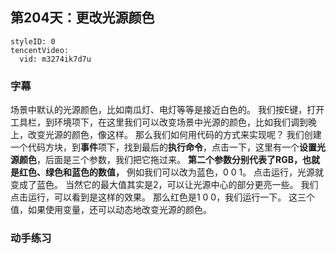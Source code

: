 ## 第204天：更改光源颜色



```@TencentVideo
styleID: 0
tencentVideo:
  vid: m3274ik7d7u

```

### 字幕

场景中默认的光源颜色，比如南瓜灯、电灯等等是接近白色的。
我们按E键，打开工具栏，到环境项下，在这里我们可以改变场景中光源的颜色，比如我们调到晚上，改变光源的颜色，像这样。
那么我们如何用代码的方式来实现呢？
我们创建一个代码方块，到**事件**项下，找到最后的**执行命令**，点击一下，这里有一个**设置光源颜色**，后面是三个参数，我们把它拖过来。
**第二个参数分别代表了RGB，也就是红色、绿色和蓝色的数值，** 例如我们可以改为蓝色，0 0 1。
点击运行，光源就变成了蓝色。
当然它的最大值其实是2，可以让光源中心的部分更亮一些。
我们点击运行，可以看到是这样的效果。
那么红色是1 0 0，我们运行一下。
这三个值，如果使用变量，还可以动态地改变光源的颜色。


### 动手练习